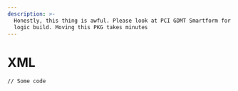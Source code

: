 ```yaml
---
description: >-
  Honestly, this thing is awful. Please look at PCI GDMT Smartform for better
  logic build. Moving this PKG takes minutes
---
```


# XML

```
// Some code
```
